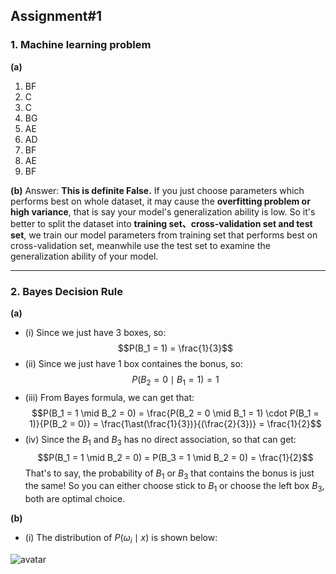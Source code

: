 ## Assignment#1

### 1. Machine learning problem
**(a)**
1) BF
2) C
3) C
4) BG
5) AE
6) AD
7) BF
8) AE
9) BF

**(b)**
Answer: **This is definite False.** If you just choose parameters which performs best on whole dataset, it may cause the **overfitting problem or high variance**, that is say your model's generalization ability is low. So it's better to split the dataset into **training set、cross-validation set and test set**, we train our model parameters from training set that performs best on cross-validation set, meanwhile use the test set to examine the generalization ability of your model.

---

### 2. Bayes Decision Rule
**(a)**
- (i) Since we just have 3 boxes, so: $$P(B_1 = 1) = \frac{1}{3}$$
- (ii) Since we just have 1 box containes the bonus, so: $$P(B_2 = 0 \mid B_1 = 1) = 1$$
- (iii) From Bayes formula, we can get that: $$P(B_1 = 1 \mid B_2 = 0) = \frac{P(B_2 = 0 \mid B_1 = 1) \cdot P(B_1 = 1)}{P(B_2 = 0)} = \frac{1\ast(\frac{1}{3})}{(\frac{2}{3})} = \frac{1}{2}$$
- (iv) Since the $B_1$ and $B_3$ has no direct association, so that can get:$$P(B_1 = 1 \mid B_2 = 0) = P(B_3 = 1 \mid B_2 = 0) = \frac{1}{2}$$
That's to say, the probability of $B_1$ or $B_3$ that contains the bonus is just the same! So you can either choose stick to $B_1$ or choose the left box $B_3$, both are optimal choice.

**(b)**
- (i) The distribution of $P(\omega_i \mid x)$ is shown below:

![avatar](/Users/huangyifei/Desktop/data_mining/assignment/answer_images/hw1_2_b_i.png)
